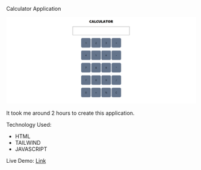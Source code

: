 Calculator Application

![thumbnail](./Thumbnail.PNG)

It took me around 2 hours to create this application.

Technology Used:
- HTML
- TAILWIND
- JAVASCRIPT


Live Demo: [Link](https://calculator-applicatioon.netlify.app/)